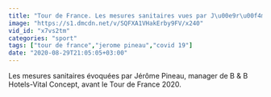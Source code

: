 ```yaml
---
title: "Tour de France. Les mesures sanitaires vues par J\u00e9r\u00f4me Pineau"
image: "https://s1.dmcdn.net/v/SQFXA1VHakErby9FV/x240"
vid_id: "x7vs2tm"
categories: "sport"
tags: ["tour de france","jerome pineau","covid 19"]
date: "2020-08-29T21:05:05+03:00"
---
```

Les mesures sanitaires évoquées par Jérôme Pineau, manager de B &amp; B Hotels-Vital Concept, avant le Tour de France 2020.
